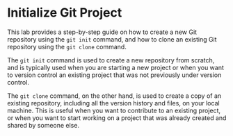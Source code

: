 # Initialize Git Project

This lab provides a step-by-step guide on how to create a new Git repository using the `git init` command, and how to clone an existing Git repository using the `git clone` command.

The `git init` command is used to create a new repository from scratch, and is typically used when you are starting a new project or when you want to version control an existing project that was not previously under version control.

The `git clone` command, on the other hand, is used to create a copy of an existing repository, including all the version history and files, on your local machine. This is useful when you want to contribute to an existing project, or when you want to start working on a project that was already created and shared by someone else.
